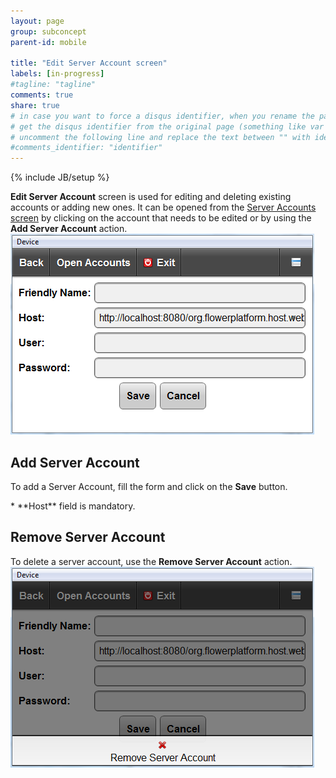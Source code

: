```yaml
---
layout: page
group: subconcept
parent-id: mobile

title: "Edit Server Account screen"
labels: [in-progress]
#tagline: "tagline"
comments: true
share: true
# in case you want to force a disqus identifier, when you rename the page
# get the disqus identifier from the original page (something like var disqus_identifier = 'ident';),
# uncomment the following line and replace the text between "" with ident
#comments_identifier: "identifier"
---
```


{% include JB/setup %}

**Edit Server Account** screen is used for editing and deleting existing accounts or adding new ones. It can be opened from the [Server Accounts screen](server_accounts_screen.html) by clicking on the account that needs to be edited or by using the **Add Server Account** action.
<img class="img-thumbnail center-block" src="edit_server_account.png"/>

## Add Server Account
To add a Server Account, fill the form and click on the **Save** button.

<div markdown="1" class="clearfix">
* **Host** field is mandatory.
</div>

## Remove Server Account

To delete a server account, use the **Remove Server Account** action.
<img class="img-thumbnail center-block" src="remove_server_account.png"/>

